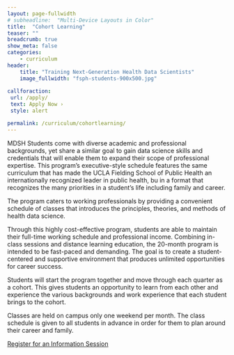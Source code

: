 ```yaml
---
layout: page-fullwidth
# subheadline:  "Multi-Device Layouts in Color"
title:  "Cohort Learning"
teaser: ""
breadcrumb: true
show_meta: false
categories:
    - curriculum
header:
    title: "Training Next-Generation Health Data Scientists"
    image_fullwidth: "fsph-students-900x500.jpg"
    
callforaction:
 url: /apply/
 text: Apply Now ›
 style: alert

permalink: /curriculum/cohortlearning/
---
```


MDSH Students come with diverse academic and professional backgrounds, yet share a similar goal to gain data science skills and credentials that will enable them to expand their scope of professional expertise. This program’s executive-style schedule features the same curriculum that has made the UCLA Fielding School of Public Health an internationally recognized leader in public health, bu in a format that recognizes the many priorities in a student’s life including family and career. 

The program caters to working professionals by providing a convenient schedule of classes that introduces the principles, theories, and methods of health data science.

Through this highly cost-effective program, students are able to maintain their full-time working schedule and professional income. Combining in-class sessions and distance learning education, the 20-month program is intended to be fast-paced and demanding. The goal is to create a student-centered and supportive environment that produces unlimited opportunities for career success.

Students will start the program together and move through each quarter as a cohort. This gives students an opportunity to learn from each other and experience the various backgrounds and work experience that each student brings to the cohort. 

Classes are held on campus only one weekend per month. The class schedule is given to all students in advance in order for them to plan around their career and family. 

<div class="row t60 b60">
        <div class="small-12 text-center columns">
            <a class="button large radius info" href="https://ucla.zoom.us/meeting/register/tJ0rd-qtqD8vHt1KVs1tq8zz_QmqnzW1xxy_">Register for an Information Session</a>
        </div><!-- /.small-12.columns -->
</div><!-- /.row -->
